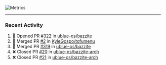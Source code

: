 ![Metrics](https://metrics.lecoq.io/KyleGospo?template=classic&base=header%2C%20activity%2C%20community%2C%20repositories%2C%20metadata&base.indepth=false&base.hireable=false&base.skip=false&config.timezone=America%2FLos_Angeles)

---
### Recent Activity
<!--START_SECTION:activity-->
1. 💪 Opened PR [#322](https://github.com/ublue-os/bazzite/pull/322) in [ublue-os/bazzite](https://github.com/ublue-os/bazzite)
2. 🎉 Merged PR [#2](https://github.com/KyleGospo/tofumenu/pull/2) in [KyleGospo/tofumenu](https://github.com/KyleGospo/tofumenu)
3. 🎉 Merged PR [#319](https://github.com/ublue-os/bazzite/pull/319) in [ublue-os/bazzite](https://github.com/ublue-os/bazzite)
4. ❌ Closed PR [#20](https://github.com/ublue-os/bazzite-arch/pull/20) in [ublue-os/bazzite-arch](https://github.com/ublue-os/bazzite-arch)
5. ❌ Closed PR [#21](https://github.com/ublue-os/bazzite-arch/pull/21) in [ublue-os/bazzite-arch](https://github.com/ublue-os/bazzite-arch)
<!--END_SECTION:activity-->
